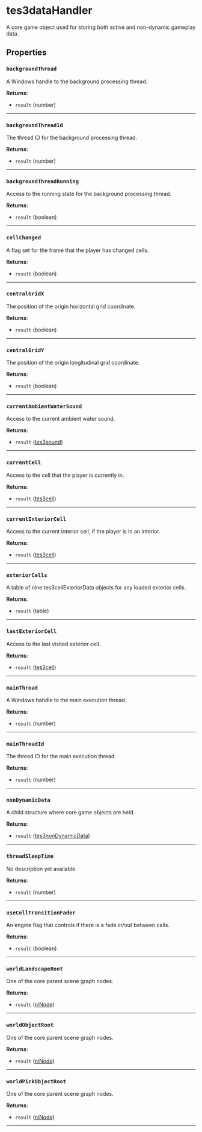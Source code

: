 # tes3dataHandler

A core game object used for storing both active and non-dynamic gameplay data.

## Properties

### `backgroundThread`

A Windows handle to the background processing thread.

**Returns**:

* `result` (number)

***

### `backgroundThreadId`

The thread ID for the background processing thread.

**Returns**:

* `result` (number)

***

### `backgroundThreadRunning`

Access to the running state for the background processing thread.

**Returns**:

* `result` (boolean)

***

### `cellChanged`

A flag set for the frame that the player has changed cells.

**Returns**:

* `result` (boolean)

***

### `centralGridX`

The position of the origin horizontal grid coordinate.

**Returns**:

* `result` (boolean)

***

### `centralGridY`

The position of the origin longitudinal grid coordinate.

**Returns**:

* `result` (boolean)

***

### `currentAmbientWaterSound`

Access to the current ambient water sound.

**Returns**:

* `result` ([tes3sound](../../types/tes3sound))

***

### `currentCell`

Access to the cell that the player is currently in.

**Returns**:

* `result` ([tes3cell](../../types/tes3cell))

***

### `currentInteriorCell`

Access to the current interior cell, if the player is in an interior.

**Returns**:

* `result` ([tes3cell](../../types/tes3cell))

***

### `exteriorCells`

A table of nine tes3cellExteriorData objects for any loaded exterior cells.

**Returns**:

* `result` (table)

***

### `lastExteriorCell`

Access to the last visited exterior cell.

**Returns**:

* `result` ([tes3cell](../../types/tes3cell))

***

### `mainThread`

A Windows handle to the main execution thread.

**Returns**:

* `result` (number)

***

### `mainThreadId`

The thread ID for the main execution thread.

**Returns**:

* `result` (number)

***

### `nonDynamicData`

A child structure where core game objects are held.

**Returns**:

* `result` ([tes3nonDynamicData](../../types/tes3nonDynamicData))

***

### `threadSleepTime`

No description yet available.

**Returns**:

* `result` (number)

***

### `useCellTransitionFader`

An engine flag that controls if there is a fade in/out between cells.

**Returns**:

* `result` (boolean)

***

### `worldLandscapeRoot`

One of the core parent scene graph nodes.

**Returns**:

* `result` ([niNode](../../types/niNode))

***

### `worldObjectRoot`

One of the core parent scene graph nodes.

**Returns**:

* `result` ([niNode](../../types/niNode))

***

### `worldPickObjectRoot`

One of the core parent scene graph nodes.

**Returns**:

* `result` ([niNode](../../types/niNode))

***

